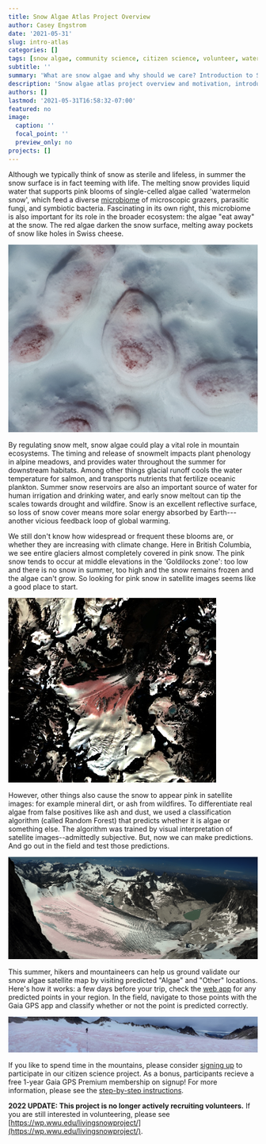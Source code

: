 ```yaml
---
title: Snow Algae Atlas Project Overview
author: Casey Engstrom
date: '2021-05-31'
slug: intro-atlas
categories: []
tags: [snow algae, community science, citizen science, volunteer, watermelon snow, satellite, ground validation, Quarmby Lab, Simon Fraser University, British Columbia]
subtitle: ''
summary: 'What are snow algae and why should we care? Introduction to Snow Algae Atlas satellite classification, and how community science can help.'
description: 'Snow algae atlas project overview and motivation, introduction to community citizen science project to map snow algae and ground validate satellite imagery'
authors: []
lastmod: '2021-05-31T16:58:32-07:00'
featured: no
image:
  caption: ''
  focal_point: ''
  preview_only: no
projects: []
---
```



Although we typically think of snow as sterile and lifeless, in summer the snow surface is in fact teeming with life. The melting snow provides liquid water that supports pink blooms of single-celled algae called 'watermelon snow', which feed a diverse [microbiome](https://blog.alpineclubofcanada.ca/state-of-the-mountains/2020/4/14/watermelon-snow-a-microscopic-serengeti) of microscopic grazers, parasitic fungi, and symbiotic bacteria. Fascinating in its own right, this microbiome is also important for its role in the broader ecosystem: the algae "eat away" at the snow. The red algae darken the snow surface, melting away pockets of snow like holes in Swiss cheese. 

![albedo-effect](albedo_effect.jpg)

By regulating snow melt, snow algae could play a vital role in mountain ecosystems. The timing and release of snowmelt impacts plant phenology in alpine meadows, and provides water throughout the summer for downstream habitats. Among other things glacial runoff cools the water temperature for salmon, and transports nutrients that fertilize oceanic plankton. Summer snow reservoirs are also an important source of water for human irrigation and drinking water, and early snow meltout can tip the scales towards drought and wildfire. Snow is an excellent reflective surface, so loss of snow cover means more solar energy absorbed by Earth---another vicious feedback loop of global warming.

We still don't know how widespread or frequent these blooms are, or whether they are increasing with climate change. Here in British Columbia, we see entire glaciers almost completely covered in pink snow. The pink snow tends to occur at middle elevations in the 'Goldilocks zone': too low and there is no snow in summer, too high and the snow remains frozen and the algae can't grow. So looking for pink snow in satellite images seems like a good place to start. 


![Satellite image of pink snow on the Vowell Glacier, Bugaboos, 2020](s2-vowell.png)

However, other things also cause the snow to appear pink in satellite images: for example mineral dirt, or ash from wildfires. To differentiate real algae from false positives like ash and dust, we used a classification algorithm (called Random Forest) that predicts whether it is algae or something else. The algorithm was trained by visual interpretation of satellite images--admittedly subjective. But, now we can make predictions. And go out in the field and test those predictions.


![Pink Snow on the Vowell Glacier, Bugaboos, 2020](vowell.png)


This summer, hikers and mountaineers can help us ground validate our snow algae satellite map by visiting predicted "Algae" and "Other" locations. Here's how it works: a few days before your trip, check the [web app](https://caseyengstrom.users.earthengine.app/view/snow-algae-ground-truth) for any predicted points in your region. In the field, navigate to those points with the Gaia GPS app and classify whether or not the point is predicted correctly.

![catamount](cat4.jpg)

If you like to spend time in the mountains, please consider [signing up](https://form.jotform.com/211535914885059) to participate in our citizen science project. As a bonus, participants recieve a free 1-year Gaia GPS Premium membership on signup! For more information, please see the [step-by-step instructions](https://caseyengstrom.ca/blog/volunteer-protocol/). 

**2022 UPDATE: This project is no longer actively recruiting volunteers.** If you are still interested in volunteering, please see [https://wp.wwu.edu/livingsnowproject/](https://wp.wwu.edu/livingsnowproject/).
